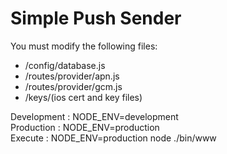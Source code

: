 # Simple Push Sender #

You must modify the following files:
 - /config/database.js
 - /routes/provider/apn.js
 - /routes/provider/gcm.js
 - /keys/(ios cert and key files)

Development : NODE_ENV=development  
Production : NODE_ENV=production  
Execute : NODE_ENV=production node ./bin/www  